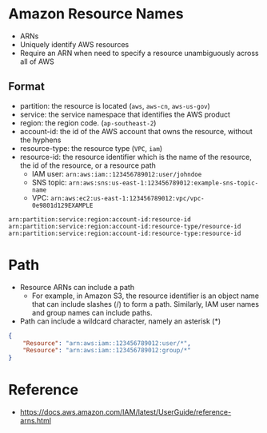 # Amazon Resource Names
- ARNs
- Uniquely identify AWS resources
- Require an ARN when need to specify a resource unambiguously across all of AWS

## Format
- partition: the resource is located (`aws`, `aws-cn`, `aws-us-gov`)
- service: the service namespace that identifies the AWS product
- region: the region code. (`ap-southeast-2`)
- account-id: the id of the AWS account that owns the resource, without the hyphens
- resource-type: the resource type (`VPC`, `iam`)
- resource-id: the resource identifier which is the name of the resource, the id of the resource, or a resource path
    - IAM user: `arn:aws:iam::123456789012:user/johndoe`
    - SNS topic: `arn:aws:sns:us-east-1:123456789012:example-sns-topic-name`
    - VPC: `arn:aws:ec2:us-east-1:123456789012:vpc/vpc-0e9801d129EXAMPLE`

```
arn:partition:service:region:account-id:resource-id
arn:partition:service:region:account-id:resource-type/resource-id
arn:partition:service:region:account-id:resource-type:resource-id
```

# Path
- Resource ARNs can include a path
    - For example, in Amazon S3, the resource identifier is an object name that can include slashes (/) to form a path. Similarly, IAM user names and group names can include paths.
- Path can include a wildcard character, namely an asterisk (*)

```json
{
    "Resource": "arn:aws:iam::123456789012:user/*",
    "Resource": "arn:aws:iam::123456789012:group/*"
}
```

# Reference
- https://docs.aws.amazon.com/IAM/latest/UserGuide/reference-arns.html
